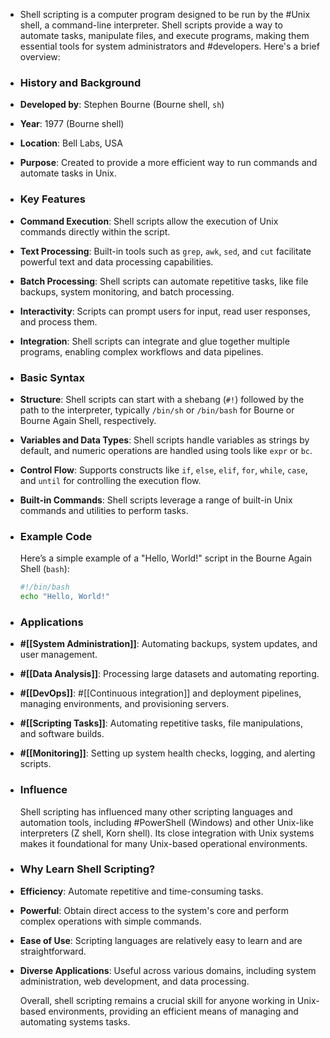 - Shell scripting is a computer program designed to be run by the #Unix shell, a command-line interpreter. Shell scripts provide a way to automate tasks, manipulate files, and execute programs, making them essential tools for system administrators and #developers. Here's a brief overview:
- ### **History and Background**
- **Developed by**: Stephen Bourne (Bourne shell, `sh`)
- **Year**: 1977 (Bourne shell)
- **Location**: Bell Labs, USA
- **Purpose**: Created to provide a more efficient way to run commands and automate tasks in Unix.
- ### **Key Features**
- **Command Execution**: Shell scripts allow the execution of Unix commands directly within the script.
- **Text Processing**: Built-in tools such as `grep`, `awk`, `sed`, and `cut` facilitate powerful text and data processing capabilities.
- **Batch Processing**: Shell scripts can automate repetitive tasks, like file backups, system monitoring, and batch processing.
- **Interactivity**: Scripts can prompt users for input, read user responses, and process them.
- **Integration**: Shell scripts can integrate and glue together multiple programs, enabling complex workflows and data pipelines.
- ### **Basic Syntax**
- **Structure**: Shell scripts can start with a shebang (`#!`) followed by the path to the interpreter, typically `/bin/sh` or `/bin/bash` for Bourne or Bourne Again Shell, respectively.
- **Variables and Data Types**: Shell scripts handle variables as strings by default, and numeric operations are handled using tools like `expr` or `bc`.
- **Control Flow**: Supports constructs like `if`, `else`, `elif`, `for`, `while`, `case`, and `until` for controlling the execution flow.
- **Built-in Commands**: Shell scripts leverage a range of built-in Unix commands and utilities to perform tasks.
- ### **Example Code**
  
  Here’s a simple example of a "Hello, World!" script in the Bourne Again Shell (`bash`):
  
  ```bash
  #!/bin/bash
  echo "Hello, World!"
  ```
- ### **Applications**
- **#[[System Administration]]**: Automating backups, system updates, and user management.
- **#[[Data Analysis]]**: Processing large datasets and automating reporting.
- **#[[DevOps]]**: #[[Continuous integration]] and deployment pipelines, managing environments, and provisioning servers.
- **#[[Scripting Tasks]]**: Automating repetitive tasks, file manipulations, and software builds.
- **#[[Monitoring]]**: Setting up system health checks, logging, and alerting scripts.
- ### **Influence**
  
  Shell scripting has influenced many other scripting languages and automation tools, including #PowerShell (Windows) and other Unix-like interpreters (Z shell, Korn shell). Its close integration with Unix systems makes it foundational for many Unix-based operational environments.
- ### **Why Learn Shell Scripting?**
- **Efficiency**: Automate repetitive and time-consuming tasks.
- **Powerful**: Obtain direct access to the system's core and perform complex operations with simple commands.
- **Ease of Use**: Scripting languages are relatively easy to learn and are straightforward.
- **Diverse Applications**: Useful across various domains, including system administration, web development, and data processing.
  
  Overall, shell scripting remains a crucial skill for anyone working in Unix-based environments, providing an efficient means of managing and automating systems tasks.